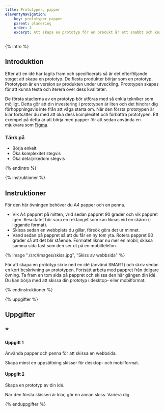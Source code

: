 ```yaml
---
title: Prototyper, papper
eleventyNavigation:
    key: prototyper papper
    parent: planering
    order: 2
    excerpt: Att skapa en prototyp för en produkt är ett snabbt och kostnadseffektivt sätt att prova den.
---
```


{% intro %}

## Introduktion

Efter att en idé har tagits fram och specificerats så är det efterföljande steget att skapa en prototyp.
De flesta produkter börjar som en prototyp. Prototypen är en version av produkten under utveckling. Prototypen skapas för att kunna testa och iterera över dess kvaliteter.

De första stadierna av en prototyp bör utföras med så enkla tekniker som möjligt. Detta gör att din investering i prototypen är liten och det hindrar dig förhoppningsvis inte från att våga starta om.
När den första prototypen är klar fortsätter du med att öka dess komplexitet och förbättra prototypen.
Ett exempel på detta är att börja med papper för att sedan använda en mjukvara som [Figma](https://www.figma.com/).

### Tänk på

-   Börja enkelt
-   Öka komplexitet stegvis
-   Öka detaljrikedom stegvis

{% endintro %}

{% instruktioner %}

## Instruktioner

För den här övningen behöver du A4 papper och en penna.

-   Vik A4 pappret på mitten, vrid sedan pappret 90 grader och vik pappret igen. Resultatet bör vara en rektangel som kan liknas vid en skärm (i liggande format).
-   Skissa sedan en webbplats du gillar, försök göra det ur minnet.
-   Vänd sedan på pappret så att du får en ny tom yta. Rotera pappret 90 grader så att det blir stående. Formatet liknar nu mer en mobil, skissa samma sida fast som den ser ut på en mobiltelefon.

{% image "./src/images/skiss.jpg", "Skiss av webbsida" %}

För att skapa en prototyp skriv ned en idé (använd SMART) och skriv sedan en kort beskrivning av prototypen.
Fortsätt arbeta med pappret från tidigare övning.
Ta fram en tom sida på pappret och skissa den här gången din idé. Du kan börja med att skissa din prototyp i desktop- eller mobilformat.

{% endinstruktioner %}

{% uppgifter %}

## Uppgifter

### ⭐

#### Uppgift 1

Använda papper och penna för att skissa en webbsida.

Skapa minst en uppsättning skisser för desktop- och mobilformat.

#### Uppgift 2

Skapa en prototyp av din idé.

När den första skissen är klar, gör en annan skiss. Variera dig.

{% enduppgifter %}
